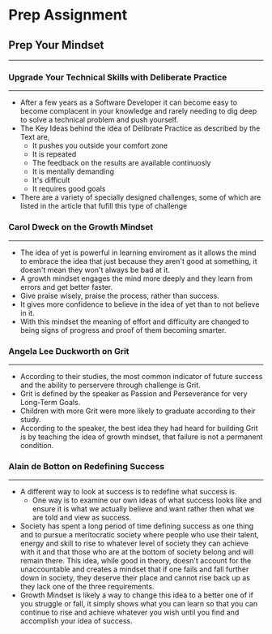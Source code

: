 # Prep Assignment

## Prep Your Mindset

---

### Upgrade Your Technical Skills with Deliberate Practice

---

- After a few years as a Software Developer it can become easy to become complacent in your knowledge and rarely needing to dig deep to solve a technical problem and push yourself.
- The Key Ideas behind the idea of Delibrate Practice as described by the Text are,
  - It pushes you outside your comfort zone
  - It is repeated
  - The feedback on the results are available continuosly
  - It is mentally demanding
  - It's difficult
  - It requires good goals
- There are a variety of specially designed challenges, some of which are listed in the article that fufill this type of challenge

### Carol Dweck on the Growth Mindset

---

- The idea of yet is powerful in learning enviroment as it allows the mind to embrace the idea that just because they aren't good at something, it doesn't mean they won't always be bad at it.
- A growth mindset engages the mind more deeply and they learn from errors and get better faster.
- Give praise wisely, praise the process, rather than success.
- It gives more confidence to believe in the idea of yet than to not believe in it.
- With this mindset the meaning of effort and difficulty are changed to being signs of progress and proof of them becoming smarter.

### Angela Lee Duckworth on Grit

---

- According to their studies, the most common indicator of future success and the ability to perservere through challenge is Grit.
- Grit is defined by the speaker as Passion and Perseverance for very Long-Term Goals.
- Children with more Grit were more likely to graduate according to their study.
- According to the speaker, the best idea they had heard for building Grit is by teaching the idea of growth mindset, that failure is not a permanent condition.

### Alain de Botton on Redefining Success

---

- A different way to look at success is to redefine what success is.
  - One way is to examine our own ideas of what success looks like and ensure it is what we actually believe and want rather then what we are told and view as success.
- Society has spent a long period of time defining success as one thing and to pursue a meritocratic society where people who use their talent, energy and skill to rise to whatever level of society they can achieve with it and that those who are at the bottom of society belong and will remain there. This idea, while good in theory, doesn't account for the unaccountable and creates a mindset that if one fails and fall further down in society, they deserve their place and cannot rise back up as they lack one of the three requirements.
- Growth Mindset is likely a way to change this idea to a better one of if you struggle or fall, it simply shows what you can learn so that you can continue to rise and achieve whatever you wish until you find and accomplish your idea of success.
